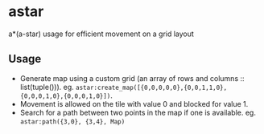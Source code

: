 # astar
a*(a-star) usage for efficient movement on a grid layout

Usage
-----

- Generate map using a custom grid (an array of rows and columns :: list(tuple())). eg. `astar:create_map([{0,0,0,0,0},{0,0,1,1,0},{0,0,0,1,0},{0,0,0,1,0}])`. 
- Movement is allowed on the tile with value 0 and blocked for value 1.
- Search for a path between two points in the map if one is available. eg. `astar:path({3,0}, {3,4}, Map)`
